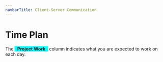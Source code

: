 ```yaml
---
navbarTitle: Client-Server Communication
---
```


# Time Plan
The <span style="background-color: aqua; display: inline-block; padding: 0 8px; font-weight: bold;">Project Work</span> column indicates what you are expected to work on each day. 

<TimePlan
	:startDate='new Date(2019, 7, 26)'
	:columns='[
		{key: "l", name: "Lectures", color: "orange"},
		{key: "s", name: "Lab sessions", color: "yellow"},
		{key: "lw", name: "Laboratory Work", color: "lime"},
		{key: "p", name: "Project Work", color: "aqua"},
		{key: "i", name: "Important", color: "red"},
	]'
	:rows='[
		// 35
		{},
		{s: "Group 1", l: "Introduction", lw: "Part 1"},
		{l: "Tutorial 1: Vue", lw: "Part 1"},
		{s: "Group 2", lw: "Part 1"},
		{lw: "Part 1"},
		{},
		{},
		// 36
		{lw: "Part 1"},
		{l: "Tutorial 2: Vue + Async", s: "Group 1", lw: "Part 2"},
		{lw: "Part 2"},
		{s: "Group 2", lw: "Part 2"},
		{lw: "Part 2"},
		{},
		{},
		// 37
		{lw: "Part 2"},
		{l: "Tutorial 3: REST in Express", s: "Group 1", p: "Part 1"},
		{p: "Part 1"},
		{s: "Group 2", p: "Part 2", i: "Inspera Exam Registration Opens"},
		{p: "Part 2"},
		{},
		{},
		// 38
		{p: "Part 2"},
		{l: "Tutorial 4: SPA Requests", s: "Group 1", p: "Part 3"},
		{p: "Part 3"},
		{s: "Group 2", p: "Part 3"},
		{p: "Part 3"},
		{},
		{},
		// 39
		{p: "Part 4"},
		{l: "Tutorial 5: ???", s: "Group 1", p: "Part 4"},
		{p: "Part 4"},
		{s: "Group 2", p: "Part 4"},
		{p: "Part 5"},
		{},
		{i: "Deadline Submit Project Report for Feedback"},
		// 40
		{p: "Part 5"},
		{l: "Tutorial 6: ???", s: "Group 1", p: "Part 5"},
		{p: "Part 6"},
		{s: "Group 2", p: "Part 6"},
		{p: "Part 6"},
		{i: "Inspera Exam Registration Closes"},
		{},
		// 41
		{p: "Part 7"},
		{l: "Guest Lecture?", s: "Group 1", l: "Guest Lecture?", p: "Part 7"},
		{p: "Part 7"},
		{s: "Group 2", p: "Part 7"},
		{p: "Part 7"},
		{},
		{},
		// 42
		{p: "Part 8", i: "Present Project Work"},
		{p: "Part 8", i: "Present Project Work, Inspera Exam"},
		{p: "Part 8", i: "Present Project Work"},
		{p: "Part 8", i: "Present Project Work"},
		{p: "Part 8", i: "Present Project Work"},
		{},
		{p: "Part 9", i: "Deadline Submit Project Work"},
	]'
/>
